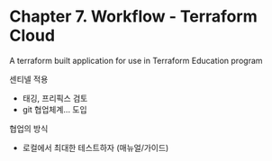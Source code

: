 # Chapter 7. Workflow - Terraform Cloud
A terraform built application for use in Terraform Education program

센티넬 적용
- 태깅, 프리픽스 검토
- git 협업체계... 도입

협업의 방식
- 로컬에서 최대한 테스트하자 (매뉴얼/가이드)
